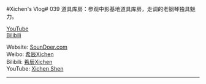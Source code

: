 
#Xichen's Vlog# 039 道具库房：参观中影基地道具库房，走调的老钢琴独具魅力。

[YouTube](https://www.youtube.com/watch?v=1pO5mkMhckw)  
[Bilibili](https://www.bilibili.com/video/BV1Zq4y1T72y)







Website: [SounDoer.com](https://soundoer.com/)  
Weibo: [希辰Xichen](https://weibo.com/soundoer)  
Bilibili: [希辰Xichen](https://space.bilibili.com/157914767)  
YouTube: [Xichen Shen](https://www.youtube.com/channel/UCyItXwxXhDPpbD60-4EYhvw)

---